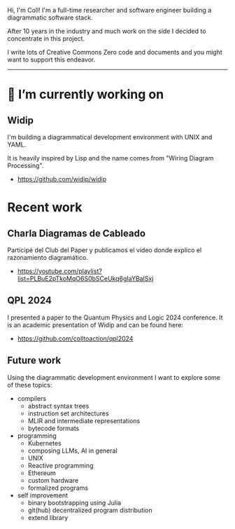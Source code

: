 Hi, I'm Coll! I'm a full-time researcher and software engineer building a diagrammatic software stack.

After 10 years in the industry and much work on the side I decided to concentrate in this project.

I write lots of Creative Commons Zero code and documents and you might want to support this endeavor.

---


# 🔭 I’m currently working on

## Widip
I'm building a diagrammatical development environment with UNIX and YAML.

It is heavily inspired by Lisp and the name comes from "Wiring Diagram Processing".

* https://github.com/widip/widip

# Recent work
## Charla Diagramas de Cableado
Participé del Club del Paper y publicamos el video donde explico el razonamiento diagramático.

* https://youtube.com/playlist?list=PLBuE2pTkoMqO6S0bSCeUkq6gIaYBaISxj

## QPL 2024
I presented a paper to the Quantum Physics and Logic 2024 conference. It is an academic presentation of Widip and can be found here:

* https://github.com/colltoaction/qpl2024

## Future work
Using the diagrammatic development environment I want to explore some of these topics:
* compilers
  * abstract syntax trees
  * instruction set architectures
  * MLIR and intermediate representations
  * bytecode formats
* programming
  * Kubernetes
  * composing LLMs, AI in general
  * UNIX
  * Reactive programming
  * Ethereum
  * custom hardware
  * formalized programs
* self improvement
  * binary bootstrapping using Julia
  * git(hub) decentralized program distribution
  * extend library

<!--
**colltoaction/colltoaction** is a ✨ _special_ ✨ repository because its `README.md` (this file) appears on your GitHub profile.

Here are some ideas to get you started:
..
- 🌱 I’m currently learning ...
- 👯 I’m looking to collaborate on ...
- 🤔 I’m looking for help with ...
- 💬 Ask me about ...
- 📫 How to reach me: ...
- 😄 Pronouns: ...
- ⚡ Fun fact: ...
-->
